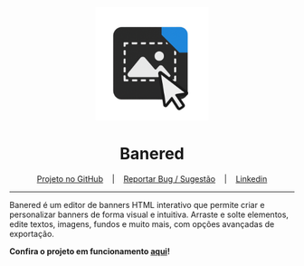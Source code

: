 <p align="center">
  <img src="/src/assets/icon.png" alt="Banered Showcase" width="200"/>
</p>

<h1 align="center">Banered</h1>

<p align="center">
  <a href="https://github.com/GabrielBaiano/Banered" target="_blank">Projeto no GitHub</a>
  &nbsp;&nbsp;&nbsp;|&nbsp;&nbsp;&nbsp;
  <a href="https://github.com/GabrielBaiano/Banered/issues/new?title=Sugest%C3%A3o%20de%20Melhoria%20para%20Banered&body=**Descreva%20sua%20ideia%20ou%20sugest%C3%A3o%20aqui%3A**%0A%0A%0A**Qual%20problema%20isso%20resolveria%3F**%0A%0A%0A**Alguma%20outra%20informa%C3%A7%C3%A3o%20relevante%3F**%0A" target="_blank">Reportar Bug / Sugestão</a>
  &nbsp;&nbsp;&nbsp;|&nbsp;&nbsp;&nbsp;
  <a href="https://www.linkedin.com/in/gabriel-nascimento-gama-5b0b30185/" target="_blank">Linkedin</a>
</p>

---

Banered é um editor de banners HTML interativo que permite criar e personalizar banners de forma visual e intuitiva. Arraste e solte elementos, edite textos, imagens, fundos e muito mais, com opções avançadas de exportação.

**Confira o projeto em funcionamento [aqui](LINK_PARA_O_PROJETO_DEPLOYADO_OU_REPOSITORIO)!**
